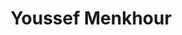 ---
title: Youssef Menkhour
collection: members
layout: member_fr.html
image: Youssef Menkhour.jpg
url: youssef-menkhour
---